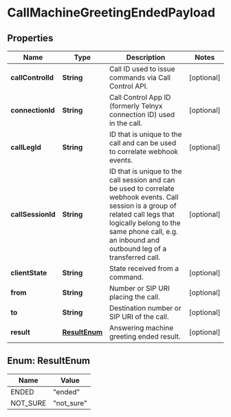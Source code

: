 

# CallMachineGreetingEndedPayload


## Properties

| Name | Type | Description | Notes |
|------------ | ------------- | ------------- | -------------|
|**callControlId** | **String** | Call ID used to issue commands via Call Control API. |  [optional] |
|**connectionId** | **String** | Call Control App ID (formerly Telnyx connection ID) used in the call. |  [optional] |
|**callLegId** | **String** | ID that is unique to the call and can be used to correlate webhook events. |  [optional] |
|**callSessionId** | **String** | ID that is unique to the call session and can be used to correlate webhook events. Call session is a group of related call legs that logically belong to the same phone call, e.g. an inbound and outbound leg of a transferred call. |  [optional] |
|**clientState** | **String** | State received from a command. |  [optional] |
|**from** | **String** | Number or SIP URI placing the call. |  [optional] |
|**to** | **String** | Destination number or SIP URI of the call. |  [optional] |
|**result** | [**ResultEnum**](#ResultEnum) | Answering machine greeting ended result. |  [optional] |



## Enum: ResultEnum

| Name | Value |
|---- | -----|
| ENDED | &quot;ended&quot; |
| NOT_SURE | &quot;not_sure&quot; |



